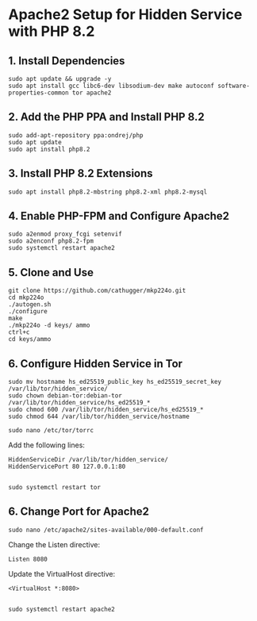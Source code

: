 Apache2 Setup for Hidden Service with PHP 8.2
=============================================

1\. Install Dependencies
------------------------

    sudo apt update && upgrade -y
    sudo apt install gcc libc6-dev libsodium-dev make autoconf software-properties-common tor apache2
    

2\. Add the PHP PPA and Install PHP 8.2
---------------------------------------

    sudo add-apt-repository ppa:ondrej/php
    sudo apt update
    sudo apt install php8.2
    

3\. Install PHP 8.2 Extensions
------------------------------

    sudo apt install php8.2-mbstring php8.2-xml php8.2-mysql
    

4\. Enable PHP-FPM and Configure Apache2
----------------------------------------

    sudo a2enmod proxy_fcgi setenvif
    sudo a2enconf php8.2-fpm
    sudo systemctl restart apache2
    

5\. Clone and Use
-----------------

    git clone https://github.com/cathugger/mkp224o.git
    cd mkp224o
    ./autogen.sh
    ./configure
    make
    ./mkp224o -d keys/ ammo
    ctrl+c
    cd keys/ammo
    

6\. Configure Hidden Service in Tor
-----------------------------------

    sudo mv hostname hs_ed25519_public_key hs_ed25519_secret_key /var/lib/tor/hidden_service/
    sudo chown debian-tor:debian-tor /var/lib/tor/hidden_service/hs_ed25519_*
    sudo chmod 600 /var/lib/tor/hidden_service/hs_ed25519_*
    sudo chmod 644 /var/lib/tor/hidden_service/hostname
    
    sudo nano /etc/tor/torrc
    

Add the following lines:

    HiddenServiceDir /var/lib/tor/hidden_service/
    HiddenServicePort 80 127.0.0.1:80
    

    sudo systemctl restart tor
    

6\. Change Port for Apache2
---------------------------

    sudo nano /etc/apache2/sites-available/000-default.conf
    

Change the Listen directive:

    Listen 8080
    

Update the VirtualHost directive:

    <VirtualHost *:8080>
    

    sudo systemctl restart apache2
